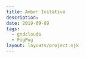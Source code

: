 ```yaml
---
title: Amber Initative
description:
date: 2019-09-09
tags:
  - gndclouds
  - FigPug
layout: layouts/project.njk
---
```

